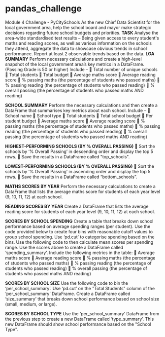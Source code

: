 # pandas_challenge
Module 4 Challenge - PyCitySchools 
As the new Chief Data Scientist for the local government area, help the school board and mayor make strategic decisions regarding future school budgets and priorities.
**TASK** 
    Analyse the area-wide standardised test results – Being given access to every student's maths and reading scores, as well as various information on the schools they attend, aggregate the data to showcase obvious           trends in school performance.
    Report at least 2 observable trends based on the data.
**LGA SUMMARY**
    Perform necessary calculations and create a high-level snapshot of the local government area’s key metrics in a DataFrame. (Passing Grade is 50 or higher)
      Include –
        	Total number of unique schools
        	Total students
        	Total budget
        	Average maths score
        	Average reading score
        	% passing maths (the percentage of students who passed maths)
        	% passing reading (the percentage of students who passed reading)
        	% overall passing (the percentage of students who passed maths AND reading)

**SCHOOL SUMMARY**
    Perform the necessary calculations and then create a DataFrame that summarises key metrics about each school.
      Include –
        	School name
        	School type
        	Total students
        	Total school budget
        	Per student budget
        	Average maths score
        	Average reading score
        	% passing maths (the percentage of students who passed maths)
        	% passing reading (the percentage of students who passed reading)
        	% overall passing (the percentage of students who passed maths AND reading)

**HIGHEST-PERFORMING SCHOOLS (BY % OVERALL PASSING)**
        	Sort the schools by ‘% Overall Passing’ in descending order and display the top 5 rows.
        	Save the results in a DataFrame called "top_schools".

**LOWEST-PERFORMING SCHOOLS (BY % OVERALL PASSING)**
        	Sort the schools by ‘% Overall Passing’ in ascending order and display the top 5 rows. 
        	Save the results in a DataFrame called “bottom_schools”.

**MATHS SCORES BY YEAR**
    Perform the necessary calculations to create a DataFrame that lists the average maths score for students of each year level (9, 10, 11, 12) at each school.

**READING SCORES BY YEAR**
    Create a DataFrame that lists the average reading score for students of each year level (9, 10, 11, 12) at each school.

**SCORES BY SCHOOL SPENDING**
    Create a table that breaks down school performance based on average spending ranges (per student).
    Use the code provided below to create four bins with reasonable cutoff values to group school spending. 
    Use ‘pd.cut’ to categorise spending based on the bins.
    Use the following code to then calculate mean scores per spending range. 
    Use the scores above to create a DataFrame called ‘spending_summary’.
      Include the following metrics in the table:
        	Average maths score
        	Average reading score
        	% passing maths (the percentage of students who passed maths)
        	% passing reading (the percentage of students who passed reading)
        	% overall passing (the percentage of students who passed maths AND reading)

**SCORES BY SCHOOL SIZE**
    Use the following code to bin the ‘per_school_summary’.
    Use ‘pd.cut’ on the "Total Students" column of the ‘per_school_summary’ DataFrame.
    Create a DataFrame called ‘size_summary’ that breaks down school performance based on school size (small, medium, or large).

**SCORES BY SCHOOL TYPE**
    Use the ‘per_school_summary’ DataFrame from the previous step to create a new DataFrame called ‘type_summary’.
    This new DataFrame should show school performance based on the "School Type".

